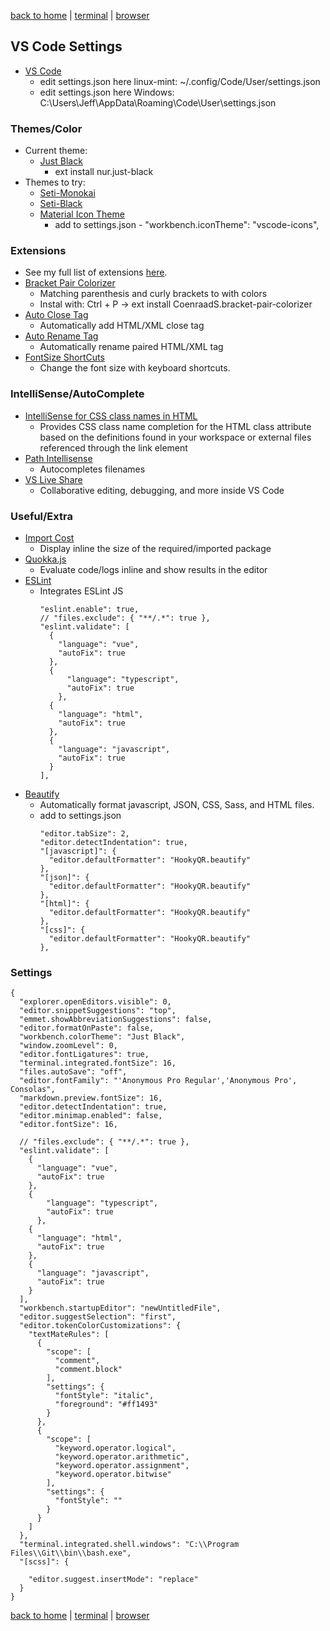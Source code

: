 [back to home](https://www.github.com/JeffACate/dev-settings#development-environment) |
[terminal](https://www.github.com/JeffACate/dev-settings/blob/master/Windows/terminal.md#terminal-settings) |
[browser](https://www.github.com/JeffACate/dev-settings/blob/master/browser.md#browser-settings)

## VS Code Settings
* [VS Code](https://code.visualstudio.com/)
  * edit settings.json here linux-mint: ~/.config/Code/User/settings.json
  * edit settings.json here Windows: C:\Users\Jeff\AppData\Roaming\Code\User\settings.json
  
### Themes/Color
* Current theme:
  * [Just Black](https://marketplace.visualstudio.com/items?itemName=nur.just-black)
    * ext install nur.just-black
* Themes to try:
  * [Seti-Monokai](https://marketplace.visualstudio.com/items?itemName=SmukkeKim.theme-setimonokai)
  * [Seti-Black](https://marketplace.visualstudio.com/items?itemName=bobsparadox.seti-black)
  * [Material Icon Theme](https://marketplace.visualstudio.com/items?itemName=PKief.material-icon-theme)
    * add to settings.json - "workbench.iconTheme": "vscode-icons",

### Extensions
  * See my full list of extensions [here](https://gist.github.com/w3cj/520eb023dd3531d1b654794f65aa434b).
* [Bracket Pair Colorizer](https://marketplace.visualstudio.com/items?itemName=coenraads.bracket-pair-colorizer)
  * Matching parenthesis and curly brackets to with colors
  * Instal with: Ctrl + P -> ext install CoenraadS.bracket-pair-colorizer
* [Auto Close Tag](https://marketplace.visualstudio.com/items?itemName=formulahendry.auto-close-tag)
  * Automatically add HTML/XML close tag
* [Auto Rename Tag](https://marketplace.visualstudio.com/items?itemName=formulahendry.auto-rename-tag)
  * Automatically rename paired HTML/XML tag
* [FontSize ShortCuts](https://marketplace.visualstudio.com/items?itemName=fosshaas.fontsize-shortcuts)
  * Change the font size with keyboard shortcuts.

### IntelliSense/AutoComplete

* [IntelliSense for CSS class names in HTML](https://marketplace.visualstudio.com/items?itemName=Zignd.html-css-class-completion)
  * Provides CSS class name completion for the HTML class attribute based on the definitions found in your workspace or external files referenced through the link element
* [Path Intellisense](https://marketplace.visualstudio.com/items?itemName=christian-kohler.path-intellisense)
  * Autocompletes filenames
* [VS Live Share](https://marketplace.visualstudio.com/items?itemName=MS-vsliveshare.vsliveshare)
  * Collaborative editing, debugging, and more inside VS Code

### Useful/Extra

* [Import Cost](https://marketplace.visualstudio.com/items?itemName=wix.vscode-import-cost)
  * Display inline the size of the required/imported package
* [Quokka.js](https://marketplace.visualstudio.com/items?itemName=WallabyJs.quokka-vscode)
  * Evaluate code/logs inline and show results in the editor
* [ESLint](https://marketplace.visualstudio.com/items?itemName=dbaeumer.vscode-eslint)
  * Integrates ESLint JS
    ```
    "eslint.enable": true,
    // "files.exclude": { "**/.*": true },
    "eslint.validate": [
      {
        "language": "vue",
        "autoFix": true
      },
      {
          "language": "typescript",
          "autoFix": true
        },
      {
        "language": "html",
        "autoFix": true
      },
      {
        "language": "javascript",
        "autoFix": true
      }
    ], 
    ```
* [Beautify](https://marketplace.visualstudio.com/items?itemName=hookyqr.beautify)
  * Automatically format javascript, JSON, CSS, Sass, and HTML files.
  * add to settings.json
    ```
    "editor.tabSize": 2,
    "editor.detectIndentation": true,
    "[javascript]": {
      "editor.defaultFormatter": "HookyQR.beautify"
    },
    "[json]": {
      "editor.defaultFormatter": "HookyQR.beautify"
    },
    "[html]": {
      "editor.defaultFormatter": "HookyQR.beautify"
    },
    "[css]": {
      "editor.defaultFormatter": "HookyQR.beautify"
    },
    ```

### Settings
```
{
  "explorer.openEditors.visible": 0,
  "editor.snippetSuggestions": "top",
  "emmet.showAbbreviationSuggestions": false,
  "editor.formatOnPaste": false,
  "workbench.colorTheme": "Just Black",
  "window.zoomLevel": 0,
  "editor.fontLigatures": true,
  "terminal.integrated.fontSize": 16,
  "files.autoSave": "off",
  "editor.fontFamily": "'Anonymous Pro Regular','Anonymous Pro', Consolas",
  "markdown.preview.fontSize": 16,
  "editor.detectIndentation": true,
  "editor.minimap.enabled": false,
  "editor.fontSize": 16,

  // "files.exclude": { "**/.*": true },
  "eslint.validate": [
    {
      "language": "vue",
      "autoFix": true
    },
    {
        "language": "typescript",
        "autoFix": true
      },
    {
      "language": "html",
      "autoFix": true
    },
    {
      "language": "javascript",
      "autoFix": true
    }
  ],
  "workbench.startupEditor": "newUntitledFile",
  "editor.suggestSelection": "first",
  "editor.tokenColorCustomizations": {
    "textMateRules": [
      {
        "scope": [
          "comment",
          "comment.block"
        ],
        "settings": {
          "fontStyle": "italic",
          "foreground": "#ff1493"
        }
      },
      {
        "scope": [
          "keyword.operator.logical",
          "keyword.operator.arithmetic",
          "keyword.operator.assignment",
          "keyword.operator.bitwise"
        ],
        "settings": {
          "fontStyle": ""
        }
      }
    ]
  },
  "terminal.integrated.shell.windows": "C:\\Program Files\\Git\\bin\\bash.exe",
  "[scss]": {

    "editor.suggest.insertMode": "replace"
  }
}
```

[back to home](https://www.github.com/JeffACate/dev-settings#development-environment) |
[terminal](https://www.github.com/JeffACate/dev-settings/blob/master/Windows/terminal.md#terminal-settings) |
[browser](https://www.github.com/JeffACate/dev-settings/blob/master/browser.md#browser-settings)
